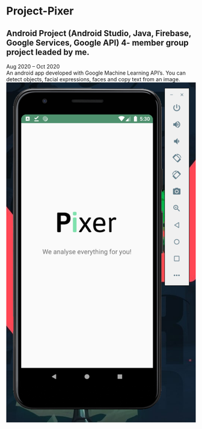 # Project-Pixer
## Android Project (Android Studio, Java, Firebase, Google Services, Google API) 4- member group project leaded by me.
Aug 2020 – Oct 2020 <br>
An android app developed with Google Machine Learning API’s. You can detect objects, facial expressions, faces and copy text from an image. <br>
![Screenshot](welcome.PNG) <br>

 
